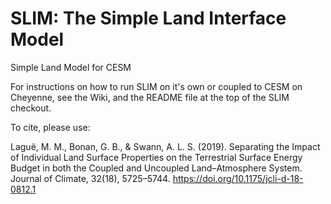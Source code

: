 # SLIM: The Simple Land Interface Model
Simple Land Model for CESM


For instructions on how to run SLIM on it's own or coupled to CESM on Cheyenne, see the Wiki, and the README file at the top of the
SLIM checkout.

To cite, please use:

Laguë, M. M., Bonan, G. B., & Swann, A. L. S. (2019). Separating the Impact of Individual Land Surface Properties on the Terrestrial Surface Energy Budget in both the Coupled and Uncoupled Land–Atmosphere System. Journal of Climate, 32(18), 5725–5744. https://doi.org/10.1175/jcli-d-18-0812.1

